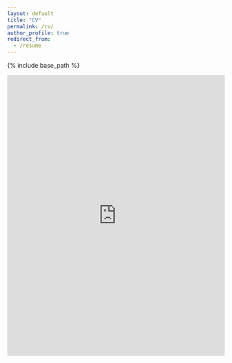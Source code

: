 ```yaml
---
layout: default
title: "CV"
permalink: /cv/
author_profile: true
redirect_from:
  - /resume
---
```


{% include base_path %}

<iframe src='https://cdn.knightlab.com/libs/timeline3/latest/embed/index.html?source=1IrMXnZoC3YpZMThbbhVu40Bm-715zH3BXvuyC4caCiA&font=Default&lang=en&initial_zoom=2&height=650' width='100%' height='650' webkitallowfullscreen mozallowfullscreen allowfullscreen frameborder='0'></iframe>
